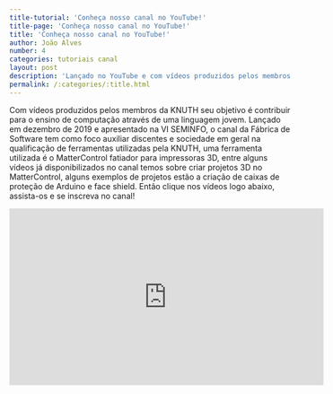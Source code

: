 ```yaml
---
title-tutorial: 'Conheça nosso canal no YouTube!'
title-page: 'Conheça nosso canal no YouTube!'
title: 'Conheça nosso canal no YouTube!'
author: João Alves
number: 4
categories: tutoriais canal
layout: post
description: 'Lançado no YouTube e com vídeos produzidos pelos membros da KNUTH seu objetivo é contribuir para o ensino de computação através de uma linguagem jovem.'
permalink: /:categories/:title.html
---
```

  
Com vídeos produzidos pelos membros da KNUTH seu objetivo é contribuir para o ensino de computação através de uma linguagem jovem. Lançado em dezembro de 2019 e apresentado na VI SEMINFO, o canal da Fábrica de Software tem como foco auxiliar discentes e sociedade em geral na qualificação de ferramentas utilizadas pela KNUTH, uma ferramenta utilizada é o MatterControl fatiador para impressoras 3D, entre alguns vídeos já disponibilizados no canal temos sobre criar projetos 3D no MatterControl, alguns exemplos de projetos estão a criação de caixas de proteção de Arduino e face shield. Então clique nos vídeos logo abaixo, assista-os e se inscreva no canal!


<div class="video-sobre">
   <iframe width="560" height="315" 
      src="https://www.youtube.com/embed/67ceU-5AF-k" frameborder="0" 
      allow="accelerometer; autoplay; encrypted-media;
      gyroscope; picture-in-picture" allowfullscreen>[
   </iframe>
</div>